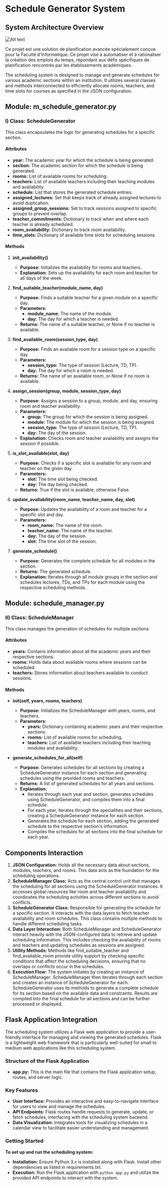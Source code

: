 # Schedule Generator System

## System Architecture Overview

![Alt text](UML.png)

Ce projet est une solution de planification avancée spécialement conçue pour la Faculté d'Informatique. Ce projet vise à automatiser et à rationaliser la création des emplois du temps, répondant aux défis spécifiques de planification rencontrés par les établissements académiques.

The scheduling system is designed to manage and generate schedules for various academic sections within an institution. It utilizes several classes and methods interconnected to efficiently allocate rooms, teachers, and time slots for courses as specified in the JSON configuration.

## Module: m_schedule_generator.py

### I) Class: ScheduleGenerator

This class encapsulates the logic for generating schedules for a specific section.

#### Attributes

- **year:** The academic year for which the schedule is being generated.
- **section:** The academic section for which the schedule is being generated.
- **rooms:** List of available rooms for scheduling.
- **teachers:** List of available teachers including their teaching modules and availability.
- **schedule:** List that stores the generated schedule entries.
- **assigned_lectures:** Set that keeps track of already assigned lectures to avoid duplication.
- **assigned_group_sessions:** Set to track sessions assigned to specific groups to prevent overlap.
- **teacher_commitments:** Dictionary to track when and where each teacher is already scheduled.
- **room_availability:** Dictionary to track room availability.
- **time_slots:** Dictionary of available time slots for scheduling sessions.

#### Methods

1. **init_availability()**
   - **Purpose:** Initializes the availability for rooms and teachers.
   - **Explanation:** Sets up the availability for each room and teacher for all days of the week.

2. **find_suitable_teacher(module_name, day)**
   - **Purpose:** Finds a suitable teacher for a given module on a specific day.
   - **Parameters:**
     - **module_name:** The name of the module.
     - **day:** The day for which a teacher is needed.
   - **Returns:** The name of a suitable teacher, or None if no teacher is available.

3. **find_available_room(session_type, day)**
   - **Purpose:** Finds an available room for a session type on a specific day.
   - **Parameters:**
     - **session_type:** The type of session (Lecture, TD, TP).
     - **day:** The day for which a room is needed.
   - **Returns:** The name of an available room, or None if no room is available.

4. **assign_session(group, module, session_type, day)**
   - **Purpose:** Assigns a session to a group, module, and day, ensuring room and teacher availability.
   - **Parameters:**
     - **group:** The group for which the session is being assigned.
     - **module:** The module for which the session is being assigned.
     - **session_type:** The type of session (Lecture, TD, TP).
     - **day:** The day of the session.
   - **Explanation:** Checks room and teacher availability and assigns the session if possible.

5. **is_slot_available(slot, day)**
   - **Purpose:** Checks if a specific slot is available for any room and teacher on the given day.
   - **Parameters:**
     - **slot:** The time slot being checked.
     - **day:** The day being checked.
   - **Returns:** True if the slot is available, otherwise False.

6. **update_availability(room_name, teacher_name, day, slot)**
   - **Purpose:** Updates the availability of a room and teacher for a specific slot and day.
   - **Parameters:**
     - **room_name:** The name of the room.
     - **teacher_name:** The name of the teacher.
     - **day:** The day of the session.
     - **slot:** The time slot of the session.

7. **generate_schedule()**
   - **Purpose:** Generates the complete schedule for all modules in the section.
   - **Returns:** The generated schedule.
   - **Explanation:** Iterates through all module groups in the section and schedules lectures, TDs, and TPs for each module using the respective scheduling methods.

## Module: schedule_manager.py

### II) Class: ScheduleManager

This class manages the generation of schedules for multiple sections.

#### Attributes

- **years:** Contains information about all the academic years and their respective sections.
- **rooms:** Holds data about available rooms where sessions can be scheduled.
- **teachers:** Stores information about teachers available to conduct sessions.

#### Methods

- **__init__(self, years, rooms, teachers)**
   - **Purpose:** Initializes the ScheduleManager with years, rooms, and teachers.
   - **Parameters:**
     - **years:** Dictionary containing academic years and their respective sections.
     - **rooms:** List of available rooms for scheduling.
     - **teachers:** List of available teachers including their teaching modules and availability.

- **generate_schedules_for_all(self)**
   - **Purpose:** Generates schedules for all sections by creating a ScheduleGenerator instance for each section and generating schedules using the provided rooms and teachers.
   - **Returns:** A list of generated schedules for all years and sections.
   - **Explanation:** 
     - Iterates through each year and section, generates schedules using ScheduleGenerator, and compiles them into a final schedule.
     - For each year, iterates through the specialities and their sections, creating a ScheduleGenerator instance for each section.
     - Generates the schedule for each section, adding the generated schedule to the respective section's information.
     - Compiles the schedules for all sections into the final schedule for each year.



## Components Interaction

1. **JSON Configuration:** Holds all the necessary data about sections, modules, teachers, and rooms. This data acts as the foundation for the scheduling operations.
2. **ScheduleManager Class:** Acts as the central control unit that manages the scheduling for all sections using the ScheduleGenerator instances. It accesses global resources like room and teacher availability and coordinates the scheduling activities across different sections to avoid conflicts.
3. **ScheduleGenerator Class:** Responsible for generating the schedule for a specific section. It interacts with the data layers to fetch teacher availability and room schedules. This class contains multiple methods to handle different scheduling tasks.
4. **Data Layer Interaction:** Both ScheduleManager and ScheduleGenerator interact heavily with the JSON-configured data to retrieve and update scheduling information. This includes checking the availability of rooms and teachers and updating schedules as sessions are assigned.
5. **Utility Methods:** Methods like find_suitable_teacher and find_available_room provide utility support by checking specific conditions that affect the scheduling decisions, ensuring that no overlaps or conflicts occur in the schedules.
6. **Execution Flow:** The system initiates by creating an instance of ScheduleManager. ScheduleManager then iterates through each section and creates an instance of ScheduleGenerator for each. ScheduleGenerator uses its methods to generate a complete schedule for its section based on the available data and constraints. Results are compiled into the final schedule for all sections and can be further processed or displayed.

## Flask Application Integration

The scheduling system utilizes a Flask web application to provide a user-friendly interface for managing and viewing the generated schedules. Flask is a lightweight web framework that is particularly well-suited for small to medium web applications like this scheduling system.

### Structure of the Flask Application

- **app.py:** This is the main file that contains the Flask application setup, routes, and server logic.

### Key Features

- **User Interface:** Provides an interactive and easy-to-navigate interface for users to view and manage the schedules.
- **API Endpoints:** Flask routes handle requests to generate, update, or fetch schedules, interfacing with the scheduling system backend.
- **Data Visualization:** Integrates tools for visualizing schedules in a calendar view to facilitate easier understanding and management.

### Getting Started

**To set up and run the scheduling system:**

- **Installation:** Ensure Python 3.x is installed along with Flask. Install other dependencies as listed in requirements.txt.
- **Execution:** Run the Flask application with `python app.py` and utilize the provided API endpoints to interact with the system.
